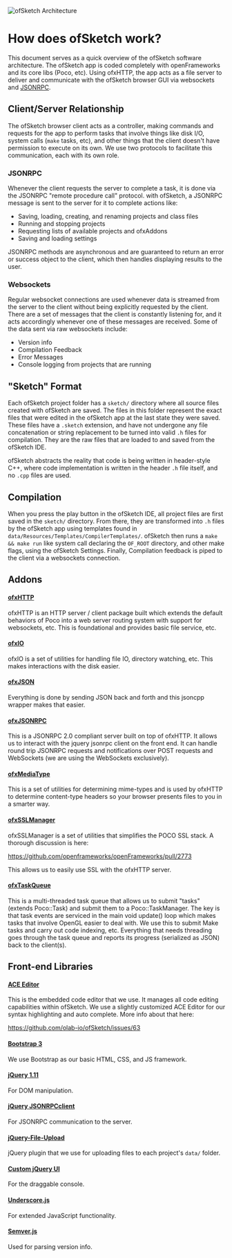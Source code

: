 ![ofSketch Architecture](http://brannondorsey.com/images/ofsketch_architecture.png)

# How does ofSketch work?

This document serves as a quick overview of the ofSketch software architecture. The ofSketch app is coded completely with openFrameworks and its core libs (Poco, etc). Using ofxHTTP, the app acts as a file server to deliver and communicate with the ofSketch browser GUI via websockets and [JSONRPC](http://www.jsonrpc.org/specification).

## Client/Server Relationship

The ofSketch browser client acts as a controller, making commands and requests for the app to perform tasks that involve things like disk I/O, system calls (`make` tasks, etc), and other things that the client doesn't have permission to execute on its own. We use two protocols to facilitate this communication, each with its own role.

### JSONRPC

Whenever the client requests the server to complete a task, it is done via the JSONRPC "remote procedure call" protocol. with ofSketch, a JSONRPC message is sent to the server for it to complete actions like:

- Saving, loading, creating, and renaming projects and class files
- Running and stopping projects
- Requesting lists of available projects and ofxAddons
- Saving and loading settings

JSONRPC methods are asynchronous and are guaranteed to return an error or success object to the client, which then handles displaying results to the user.

### Websockets

Regular websocket connections are used whenever data is streamed from the server to the client without being explicitly requested by the client. There are a set of messages that the client is constantly listening for, and it acts accordingly whenever one of these messages are received. Some of the data sent via raw websockets include:

- Version info
- Compilation Feedback
- Error Messages
- Console logging from projects that are running


## "Sketch" Format

Each ofSketch project folder has a `sketch/` directory where all source files created with ofSketch are saved. The files in this folder represent the exact files that were edited in the ofSketch app at the last state they were saved. These files have a `.sketch` extension, and have not undergone any file concatenation or string replacement to be turned into valid `.h` files for compilation. They are the raw files that are loaded to and saved from the ofSketch IDE.

ofSketch abstracts the reality that code is being written in header-style C++, where code implementation is written in the header `.h` file itself, and no `.cpp` files are used.

## Compilation

When you press the play button in the ofSketch IDE, all project files are first saved in the `sketch/` directory. From there, they are transformed into `.h` files by the ofSketch app using templates found in `data/Resources/Templates/CompilerTemplates/`. ofSketch then runs a `make && make run` like system call declaring the `OF_ROOT` directory, and other make flags, using the ofSketch Settings. Finally, Compilation feedback is piped to the client via a websockets connection.


## Addons

#### [ofxHTTP](https://github.com/bakercp/ofxHTTP)

ofxHTTP is an HTTP server / client package built which extends the default behaviors of Poco into a web server routing system with support for websockets, etc.  This is foundational and provides basic file service, etc.

#### [ofxIO](https://github.com/bakercp/ofxIO)

ofxIO is a set of utilities for handling file IO, directory watching, etc.  This makes interactions with the disk easier.

#### [ofxJSON](https://github.com/bakercp/ofxJSON)

Everything is done by sending JSON back and forth and this jsoncpp wrapper makes that easier.

#### [ofxJSONRPC](https://github.com/bakercp/ofxJSONRPC)

This is a JSONRPC 2.0 compliant server built on top of ofxHTTP.  It allows us to interact with the jquery jsonrpc client on the front end.  It can handle round trip JSONRPC requests and notifications over POST requests and WebSockets (we are using the WebSockets exclusively).

#### [ofxMediaType](https://github.com/bakercp/ofxMediaType)

This is a set of utilities for determining mime-types and is used by ofxHTTP to determine content-type headers so your browser presents files to you in a smarter way.

#### [ofxSSLManager](https://github.com/bakercp/ofxSSLManager)

ofxSSLManager is a set of utilities that simplifies the POCO SSL stack.  A thorough discussion is here:

<https://github.com/openframeworks/openFrameworks/pull/2773>

This allows us to easily use SSL with the ofxHTTP server.

#### [ofxTaskQueue](https://github.com/bakercp/ofxTaskQueue)

This is a multi-threaded task queue that allows us to submit "tasks" (extends Poco::Task) and submit them to a Poco::TaskManager.  The key is that task events are serviced in the main void update() loop which makes tasks that involve OpenGL easier to deal with.  We use this to submit Make tasks and carry out code indexing, etc.  Everything that needs threading goes through the task queue and reports its progress (serialized as JSON) back to the client(s).


## Front-end Libraries

#### [ACE Editor](http://ace.c9.io/#nav=about)

This is the embedded code editor that we use. It manages all code editing capabilities within ofSketch. We use a slightly customized ACE Editor for our syntax highlighting and auto complete. More info about that here:

<https://github.com/olab-io/ofSketch/issues/63>

#### [Bootstrap 3](http://getbootstrap.com/)

We use Bootstrap as our basic HTML, CSS, and JS framework.

#### [jQuery 1.11](http://jquery.com/)

For DOM manipulation.

#### [jQuery JSONRPCclient](https://github.com/Textalk/jquery.jsonrpcclient.js)

For JSONRPC communication to the server.

#### [jQuery-File-Upload](https://github.com/blueimp/jQuery-File-Upload)

jQuery plugin that we use for uploading files to each project's `data/` folder.

#### [Custom jQuery UI](http://jqueryui.com/)

For the draggable console.

#### [Underscore.js](http://underscorejs.org/)

For extended JavaScript functionality.

#### [Semver.js](https://github.com/npm/node-semver)

Used for parsing version info.
